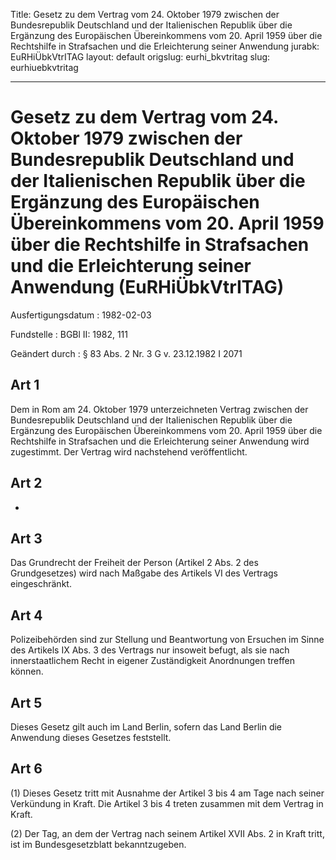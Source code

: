 Title: Gesetz zu dem Vertrag vom 24. Oktober 1979 zwischen der Bundesrepublik Deutschland
  und der Italienischen Republik über die Ergänzung des Europäischen Übereinkommens
  vom 20. April 1959 über die Rechtshilfe in Strafsachen und die Erleichterung seiner
  Anwendung
jurabk: EuRHiÜbkVtrITAG
layout: default
origslug: eurhi_bkvtritag
slug: eurhiuebkvtritag

---

# Gesetz zu dem Vertrag vom 24. Oktober 1979 zwischen der Bundesrepublik Deutschland und der Italienischen Republik über die Ergänzung des Europäischen Übereinkommens vom 20. April 1959 über die Rechtshilfe in Strafsachen und die Erleichterung seiner Anwendung (EuRHiÜbkVtrITAG)

Ausfertigungsdatum
:   1982-02-03

Fundstelle
:   BGBl II: 1982, 111

Geändert durch
:   § 83 Abs. 2 Nr. 3 G v. 23.12.1982 I 2071


## Art 1

Dem in Rom am 24. Oktober 1979 unterzeichneten Vertrag zwischen der
Bundesrepublik Deutschland und der Italienischen Republik über die
Ergänzung des Europäischen Übereinkommens vom 20. April 1959 über die
Rechtshilfe in Strafsachen und die Erleichterung seiner Anwendung wird
zugestimmt. Der Vertrag wird nachstehend veröffentlicht.


## Art 2

-


## Art 3

Das Grundrecht der Freiheit der Person (Artikel 2 Abs. 2 des
Grundgesetzes) wird nach Maßgabe des Artikels VI des Vertrags
eingeschränkt.


## Art 4

Polizeibehörden sind zur Stellung und Beantwortung von Ersuchen im
Sinne des Artikels IX Abs. 3 des Vertrags nur insoweit befugt, als sie
nach innerstaatlichem Recht in eigener Zuständigkeit Anordnungen
treffen können.


## Art 5

Dieses Gesetz gilt auch im Land Berlin, sofern das Land Berlin die
Anwendung dieses Gesetzes feststellt.


## Art 6

(1) Dieses Gesetz tritt mit Ausnahme der Artikel 3 bis 4 am Tage nach
seiner Verkündung in Kraft. Die Artikel 3 bis 4 treten zusammen mit
dem Vertrag in Kraft.

(2) Der Tag, an dem der Vertrag nach seinem Artikel XVII Abs. 2 in
Kraft tritt, ist im Bundesgesetzblatt bekanntzugeben.

